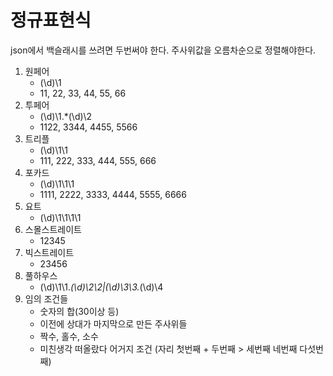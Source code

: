 # 정규표현식
json에서 백슬래시를 쓰려면 두번써야 한다.
주사위값을 오름차순으로 정렬해야한다.

1. 원페어
   - (\d)\1
   - 11, 22, 33, 44, 55, 66
2. 투페어
   - (\d)\1.*(\d)\2
   - 1122, 3344, 4455, 5566
3. 트리플
   - (\d)\1\1
   - 111, 222, 333, 444, 555, 666
4. 포카드
   - (\d)\1\1\1
   - 1111, 2222, 3333, 4444, 5555, 6666
5. 요트
   - (\d)\1\1\1\1
4. 스몰스트레이트
   - 12345
5. 빅스트레이트
   - 23456
6. 풀하우스
   - (\d)\1\1.*(\d)\2\2|(\d)\3\3.*(\d)\4
7. 임의 조건들
   - 숫자의 합(30이상 등)
   - 이전에 상대가 마지막으로 만든 주사위들
   - 짝수, 홀수, 소수
   - 미친생각 떠올랐다 어거지 조건 (자리 첫번째 + 두번째 > 세번째 네번째 다섯번째)
